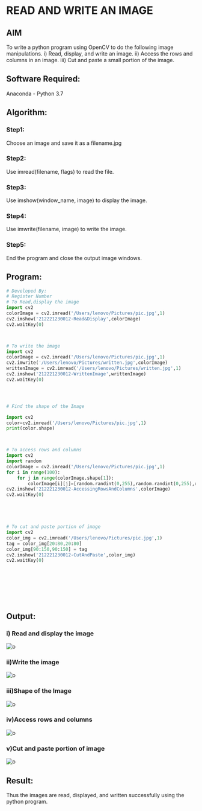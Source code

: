 # READ AND WRITE AN IMAGE
## AIM
To write a python program using OpenCV to do the following image manipulations.
i) Read, display, and write an image.
ii) Access the rows and columns in an image.
iii) Cut and paste a small portion of the image.

## Software Required:
Anaconda - Python 3.7
## Algorithm:
### Step1:
Choose an image and save it as a filename.jpg
### Step2:
Use imread(filename, flags) to read the file.
### Step3:
Use imshow(window_name, image) to display the image.
### Step4:
Use imwrite(filename, image) to write the image.
### Step5:
End the program and close the output image windows.
## Program:
```python
# Developed By:
# Register Number
# To Read,display the image
import cv2
colorImage = cv2.imread('/Users/lenovo/Pictures/pic.jpg',1)
cv2.imshow('212221230012-Read&Display',colorImage)
cv2.waitKey(0)



# To write the image
import cv2
colorImage = cv2.imread('/Users/lenovo/Pictures/pic.jpg',1)
cv2.imwrite('/Users/lenovo/Pictures/written.jpg',colorImage)
writtenImage = cv2.imread('/Users/lenovo/Pictures/written.jpg',1)
cv2.imshow('212221230012-WrittenImage',writtenImage)
cv2.waitKey(0)




# Find the shape of the Image

import cv2
color=cv2.imread('/Users/lenovo/Pictures/pic.jpg',1)
print(color.shape)



# To access rows and columns
import cv2
import random
colorImage = cv2.imread('/Users/lenovo/Pictures/pic.jpg',1)
for i in range(100):
    for j in range(colorImage.shape[1]):
        colorImage[i][j]=[random.randint(0,255),random.randint(0,255),random.randint(0,255)]
cv2.imshow('212221230012-AccessingRowsAndColumns',colorImage)
cv2.waitKey(0)





# To cut and paste portion of image
import cv2
color_img = cv2.imread('/Users/lenovo/Pictures/pic.jpg',1)
tag = color_img[20:80,20:80]
color_img[90:150,90:150] = tag
cv2.imshow('212221230012-CutAndPaste',color_img)
cv2.waitKey(0)









```
## Output:

### i) Read and display the image

![o](212221230012Read&Display.png)

### ii)Write the image
![o](212221230012-WrittenImage.png)


### iii)Shape of the Image
![o](shape.jpg)

### iv)Access rows and columns
![o](212221230012-AccessingRowsAndColumns.png)
### v)Cut and paste portion of image

![o](212221230012-CutAndPaste.png)

## Result:
Thus the images are read, displayed, and written successfully using the python program.


